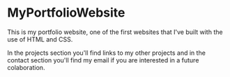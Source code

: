 # MyPortfolioWebsite

This is my portfolio website, one of the first websites that I've built with the use of HTML and CSS.  

In the projects section you'll find links to my other projects and in the contact section you'll find my email if you are interested in a future colaboration.
